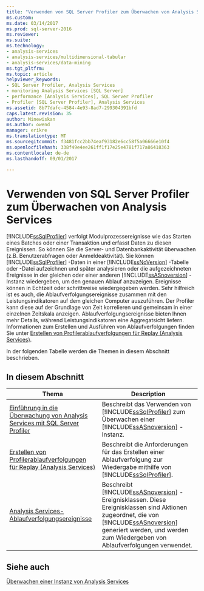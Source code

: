 ```yaml
---
title: "Verwenden von SQL Server Profiler zum Überwachen von Analysis Services | Microsoft Docs"
ms.custom: 
ms.date: 03/14/2017
ms.prod: sql-server-2016
ms.reviewer: 
ms.suite: 
ms.technology:
- analysis-services
- analysis-services/multidimensional-tabular
- analysis-services/data-mining
ms.tgt_pltfrm: 
ms.topic: article
helpviewer_keywords:
- SQL Server Profiler, Analysis Services
- monitoring Analysis Services [SQL Server]
- performance [Analysis Services], SQL Server Profiler
- Profiler [SQL Server Profiler], Analysis Services
ms.assetid: 8b77dafc-4584-4e93-8ad7-299304391bfd
caps.latest.revision: 35
author: Minewiskan
ms.author: owend
manager: erikre
ms.translationtype: MT
ms.sourcegitcommit: f3481fcc2bb74eaf93182e6cc58f5a06666e10f4
ms.openlocfilehash: 338f49e4ee261ff1f17e25e4781f717a86418363
ms.contentlocale: de-de
ms.lasthandoff: 09/01/2017

---
```

# <a name="use-sql-server-profiler-to-monitor-analysis-services"></a>Verwenden von SQL Server Profiler zum Überwachen von Analysis Services
  [!INCLUDE[ssSqlProfiler](../../includes/sssqlprofiler-md.md)] verfolgt Modulprozessereignisse wie das Starten eines Batches oder einer Transaktion und erfasst Daten zu diesen Ereignissen. So können Sie die Server- und Datenbankaktivität überwachen (z.B. Benutzerabfragen oder Anmeldeaktivität). Sie können [!INCLUDE[ssSqlProfiler](../../includes/sssqlprofiler-md.md)] -Daten in einer [!INCLUDE[ssNoVersion](../../includes/ssnoversion-md.md)] -Tabelle oder -Datei aufzeichnen und später analysieren oder die aufgezeichneten Ereignisse in der gleichen oder einer anderen [!INCLUDE[ssASnoversion](../../includes/ssasnoversion-md.md)] -Instanz wiedergeben, um den genauen Ablauf anzuzeigen. Ereignisse können in Echtzeit oder schrittweise wiedergegeben werden. Sehr hilfreich ist es auch, die Ablaufverfolgungsereignisse zusammen mit den Leistungsindikatoren auf dem gleichen Computer auszuführen. Der Profiler kann diese auf der Grundlage von Zeit korrelieren und gemeinsam in einer einzelnen Zeitskala anzeigen. Ablaufverfolgungsereignisse bieten Ihnen mehr Details, während Leistungsindikatoren eine Aggregatsicht liefern. Informationen zum Erstellen und Ausführen von Ablaufverfolgungen finden Sie unter [Erstellen von Profilerablaufverfolgungen für Replay &#40;Analysis Services&#41;](../../analysis-services/instances/create-profiler-traces-for-replay-analysis-services.md).  
  
 In der folgenden Tabelle werden die Themen in diesem Abschnitt beschrieben.  
  
## <a name="in-this-section"></a>In diesem Abschnitt  
  
|Thema|Description|  
|-----------|-----------------|  
|[Einführung in die Überwachung von Analysis Services mit SQL Server Profiler](../../analysis-services/instances/introduction-to-monitoring-analysis-services-with-sql-server-profiler.md)|Beschreibt das Verwenden von [!INCLUDE[ssSqlProfiler](../../includes/sssqlprofiler-md.md)] zum Überwachen einer [!INCLUDE[ssASnoversion](../../includes/ssasnoversion-md.md)] -Instanz.|  
|[Erstellen von Profilerablaufverfolgungen für Replay &#40;Analysis Services&#41;](../../analysis-services/instances/create-profiler-traces-for-replay-analysis-services.md)|Beschreibt die Anforderungen für das Erstellen einer Ablaufverfolgung zur Wiedergabe mithilfe von [!INCLUDE[ssSqlProfiler](../../includes/sssqlprofiler-md.md)].|  
|[Analysis Services-Ablaufverfolgungsereignisse](../../analysis-services/trace-events/analysis-services-trace-events.md)|Beschreibt [!INCLUDE[ssASnoversion](../../includes/ssasnoversion-md.md)] -Ereignisklassen. Diese Ereignisklassen sind Aktionen zugeordnet, die von [!INCLUDE[ssASnoversion](../../includes/ssasnoversion-md.md)] generiert werden, und werden zum Wiedergeben von Ablaufverfolgungen verwendet.|  
  
## <a name="see-also"></a>Siehe auch  
 [Überwachen einer Instanz von Analysis Services](../../analysis-services/instances/monitor-an-analysis-services-instance.md)  
  
  
